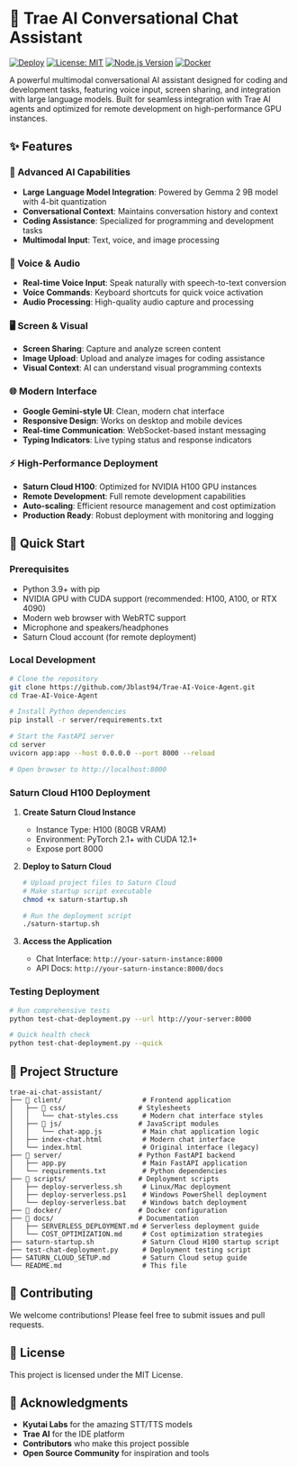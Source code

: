 # 🤖 Trae AI Conversational Chat Assistant

[![Deploy](https://github.com/your-username/trae-voice-interface-kyutai/actions/workflows/deploy.yml/badge.svg)](https://github.com/your-username/trae-voice-interface-kyutai/actions/workflows/deploy.yml)
[![License: MIT](https://img.shields.io/badge/License-MIT-yellow.svg)](https://opensource.org/licenses/MIT)
[![Node.js Version](https://img.shields.io/badge/node-%3E%3D16.0.0-brightgreen)](https://nodejs.org/)
[![Docker](https://img.shields.io/badge/docker-supported-blue)](https://www.docker.com/)

A powerful multimodal conversational AI assistant designed for coding and development tasks, featuring voice input, screen sharing, and integration with large language models. Built for seamless integration with Trae AI agents and optimized for remote development on high-performance GPU instances.

## ✨ Features

### 🤖 Advanced AI Capabilities
- **Large Language Model Integration**: Powered by Gemma 2 9B model with 4-bit quantization
- **Conversational Context**: Maintains conversation history and context
- **Coding Assistance**: Specialized for programming and development tasks
- **Multimodal Input**: Text, voice, and image processing

### 🎤 Voice & Audio
- **Real-time Voice Input**: Speak naturally with speech-to-text conversion
- **Voice Commands**: Keyboard shortcuts for quick voice activation
- **Audio Processing**: High-quality audio capture and processing

### 🖥️ Screen & Visual
- **Screen Sharing**: Capture and analyze screen content
- **Image Upload**: Upload and analyze images for coding assistance
- **Visual Context**: AI can understand visual programming contexts

### 🌐 Modern Interface
- **Google Gemini-style UI**: Clean, modern chat interface
- **Responsive Design**: Works on desktop and mobile devices
- **Real-time Communication**: WebSocket-based instant messaging
- **Typing Indicators**: Live typing status and response indicators

### ⚡ High-Performance Deployment
- **Saturn Cloud H100**: Optimized for NVIDIA H100 GPU instances
- **Remote Development**: Full remote development capabilities
- **Auto-scaling**: Efficient resource management and cost optimization
- **Production Ready**: Robust deployment with monitoring and logging

## 🚀 Quick Start

### Prerequisites
- Python 3.9+ with pip
- NVIDIA GPU with CUDA support (recommended: H100, A100, or RTX 4090)
- Modern web browser with WebRTC support
- Microphone and speakers/headphones
- Saturn Cloud account (for remote deployment)

### Local Development

```bash
# Clone the repository
git clone https://github.com/Jblast94/Trae-AI-Voice-Agent.git
cd Trae-AI-Voice-Agent

# Install Python dependencies
pip install -r server/requirements.txt

# Start the FastAPI server
cd server
uvicorn app:app --host 0.0.0.0 --port 8000 --reload

# Open browser to http://localhost:8000
```

### Saturn Cloud H100 Deployment

1. **Create Saturn Cloud Instance**
   - Instance Type: H100 (80GB VRAM)
   - Environment: PyTorch 2.1+ with CUDA 12.1+
   - Expose port 8000

2. **Deploy to Saturn Cloud**
   ```bash
   # Upload project files to Saturn Cloud
   # Make startup script executable
   chmod +x saturn-startup.sh
   
   # Run the deployment script
   ./saturn-startup.sh
   ```

3. **Access the Application**
   - Chat Interface: `http://your-saturn-instance:8000`
   - API Docs: `http://your-saturn-instance:8000/docs`

### Testing Deployment

```bash
# Run comprehensive tests
python test-chat-deployment.py --url http://your-server:8000

# Quick health check
python test-chat-deployment.py --quick
```

## 📁 Project Structure

```
trae-ai-chat-assistant/
├── 📁 client/                    # Frontend application
│   ├── 📁 css/                  # Stylesheets
│   │   └── chat-styles.css      # Modern chat interface styles
│   ├── 📁 js/                   # JavaScript modules
│   │   └── chat-app.js          # Main chat application logic
│   ├── index-chat.html          # Modern chat interface
│   └── index.html               # Original interface (legacy)
├── 📁 server/                   # Python FastAPI backend
│   ├── app.py                   # Main FastAPI application
│   └── requirements.txt         # Python dependencies
├── 📁 scripts/                  # Deployment scripts
│   ├── deploy-serverless.sh     # Linux/Mac deployment
│   ├── deploy-serverless.ps1    # Windows PowerShell deployment
│   └── deploy-serverless.bat    # Windows batch deployment
├── 📁 docker/                   # Docker configuration
├── 📁 docs/                     # Documentation
│   ├── SERVERLESS_DEPLOYMENT.md # Serverless deployment guide
│   └── COST_OPTIMIZATION.md     # Cost optimization strategies
├── saturn-startup.sh            # Saturn Cloud H100 startup script
├── test-chat-deployment.py      # Deployment testing script
├── SATURN_CLOUD_SETUP.md        # Saturn Cloud setup guide
└── README.md                    # This file
```

## 🤝 Contributing

We welcome contributions! Please feel free to submit issues and pull requests.

## 📝 License

This project is licensed under the MIT License.

## 🙏 Acknowledgments

- **Kyutai Labs** for the amazing STT/TTS models
- **Trae AI** for the IDE platform
- **Contributors** who make this project possible
- **Open Source Community** for inspiration and tools